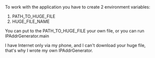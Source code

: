 To work with the application you have to create 2 environment variables:
1. PATH_TO_HUGE_FILE
2. HUGE_FILE_NAME

You can put to the PATH_TO_HUGE_FILE your own file, or you can 
run IPAddrGenerator.main

I have Internet only via my phone, and I can't download your huge file, that's why I wrote my own IPAddrGenerator. 